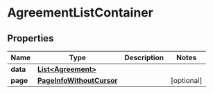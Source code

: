 

# AgreementListContainer


## Properties

| Name | Type | Description | Notes |
|------------ | ------------- | ------------- | -------------|
|**data** | [**List&lt;Agreement&gt;**](Agreement.md) |  |  |
|**page** | [**PageInfoWithoutCursor**](PageInfoWithoutCursor.md) |  |  [optional] |



